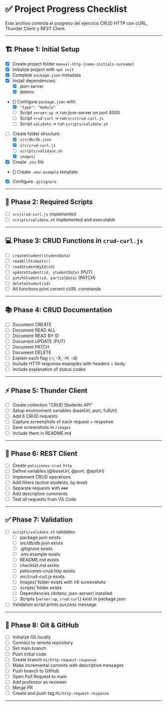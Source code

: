 # ✅ Project Progress Checklist

Este archivo controla el progreso del ejercicio CRUD HTTP con cURL, Thunder Client y REST Client.  

---

## 🏗 Phase 1: Initial Setup
- [x] Create project folder `manual-http-[name-initials-surname]`
- [x] Initialize project with `npm init`
- [x] Complete `package.json` metadata
- [x] Install dependencies:  
  - [x] json-server  
  - [x] dotenv  
- [] Configure `package.json` with:
  - [x] `"type": "module"`
  - [ ] Script `server:up` → run json-server on port 4000
  - [ ] Script `crud:curl` → run `src/crud-curl.js`
  - [ ] Script `validate` → run `scripts/validate.sh`
- [ ] Create folder structure:
  - [x] `src/db/db.json`
  - [x] `src/crud-curl.js`
  - [ ] `scripts/validate.sh`
  - [x] `images/`
- [x] Create `.env` file
- [] Create `.env.example` template
- [x] Configure `.gitignore`

---

## 🔧 Phase 2: Required Scripts
- [ ] `src/crud-curl.js` implemented
- [ ] `scripts/validate.sh` implemented and executable

---

## 💻 Phase 3: CRUD Functions in `crud-curl.js`
- [ ] `createStudent(studentData)`
- [ ] `readAllStudents()`
- [ ] `readStudentById(id)`
- [ ] `updateStudent(id, studentData)` (PUT)
- [ ] `patchStudent(id, partialData)` (PATCH)
- [ ] `deleteStudent(id)`
- [ ] All functions print correct cURL commands

---

## 📚 Phase 4: CRUD Documentation
- [ ] Document CREATE
- [ ] Document READ ALL
- [ ] Document READ BY ID
- [ ] Document UPDATE (PUT)
- [ ] Document PATCH
- [ ] Document DELETE
- [ ] Explain each flag (-i, -X, -H, -d)
- [ ] Include HTTP response examples with headers + body
- [ ] Include explanation of status codes

---

## ⚡ Phase 5: Thunder Client
- [ ] Create collection "CRUD Students API"
- [ ] Setup environment variables (baseUrl, port, fullUrl)
- [ ] Add 6 CRUD requests
- [ ] Capture screenshots of each request + response
- [ ] Save screenshots in `/images`
- [ ] Include them in README.md

---

## 📝 Phase 6: REST Client
- [ ] Create `peticiones-crud.http`
- [ ] Define variables (@baseUrl, @port, @apiUrl)
- [ ] Implement CRUD operations
- [ ] Add filters (active students, by level)
- [ ] Separate requests with `###`
- [ ] Add descriptive comments
- [ ] Test all requests from VS Code

---

## ✅ Phase 7: Validation
- [ ] `scripts/validate.sh` validates:
  - [ ] package.json exists
  - [ ] src/db/db.json exists
  - [ ] .gitignore exists
  - [ ] .env.example exists
  - [ ] README.md exists
  - [ ] checklist.md exists
  - [ ] peticiones-crud.http exists
  - [ ] src/crud-curl.js exists
  - [ ] images/ folder exists with ≥6 screenshots
  - [ ] scripts/ folder exists
  - [ ] Dependencies (dotenv, json-server) installed
  - [ ] Scripts (`server:up`, `crud:curl`) exist in package.json
- [ ] Validation script prints success message

---

## 🌿 Phase 8: Git & GitHub
- [ ] Initialize Git locally
- [ ] Connect to remote repository
- [ ] Set main branch
- [ ] Push initial code
- [ ] Create branch `m1/http-request-response`
- [ ] Make incremental commits with descriptive messages
- [ ] Push branch to GitHub
- [ ] Open Pull Request to main
- [ ] Add professor as reviewer
- [ ] Merge PR
- [ ] Create and push tag `M1/http-request-response`

---
